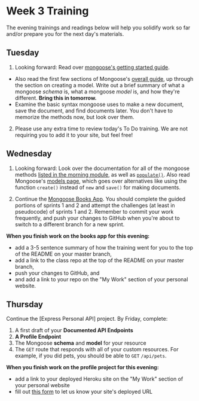 # Week 3 Training

The evening trainings and readings below will help you solidify work so far and/or prepare you for the next day's materials.

## Tuesday

1. Looking forward: Read over [mongoose's getting started guide](http://mongoosejs.com/docs/).
  * Also read the first few sections of Mongoose's [overall guide](http://mongoosejs.com/docs/guide.html), up through the section on creating a model. Write out a brief summary of what a mongoose _schema_ is, what a mongoose _model_ is, and how they're different. **Bring this in tomorrow.**  
  * Examine the basic syntax mongoose uses to make a new document, save the document, and find documents later.  You don't have to memorize the methods now, but look over them.

2. Please use any extra time to review today's To Do training. We are not requiring you to add it to your site, but feel free!

## Wednesday


1. Looking forward: Look over the documentation for all of the mongoose methods [listed in the morning module](https://github.com/sf-wdi-31/mongoose#crud-operations-with-mongoose), as well as [`populate()`](http://mongoosejs.com/docs/populate.html). Also read Mongoose's [models page](http://mongoosejs.com/docs/models.html#constructing-documents), which goes over alternatives like using the function `create()` instead of `new` and `save()` for making documents.

2. Continue the [Mongoose Books App](https://github.com/sf-wdi-31/mongoose-books-app).  You should complete the guided portions of sprints 1 and 2 and attempt the challenges (at least in pseudocode) of sprints 1 and 2. Remember to commit your work frequently, and push your changes to GitHub when you're about to switch to a different branch for a new sprint. 

**When you finish work on the books app for this evening:**

* add a 3-5 sentence summary of how the training went for you to the top of the README on your master branch,
* add a link to the class repo at the top of the README on your master branch,
* push your changes to GitHub, and
* and add a link to your repo on the "My Work" section of your personal website.
 
## Thursday

Continue the [Express Personal API] project. By Friday, complete:

1. A first draft of your **Documented API Endpoints**
2. **A Profile Endpoint**
3. The Mongoose **schema** and **model** for your resource
4. The `GET` route that responds with all of your custom resources. For example, if you did pets, you should be able to `GET` `/api/pets`.

**When you finish work on the profile project for this evening:**

* add a link to your deployed Heroku site on the "My Work" section of your personal website
* fill out [this form](https://docs.google.com/a/generalassemb.ly/forms/d/e/1FAIpQLScQgR89hvW-Q-APwntPoaXHkfNr7XMKJXI6GeUsPteVhMOW_Q/viewform) to let us know your site's deployed URL
